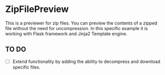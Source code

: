 # ZipFilePreview

This is a previewer for zip files. You can preview the contents of a zipped file without the need for uncompression.
In this specific example it is working with Flask framework and Jinja2 Template engine.

## TO DO
- [ ] Extend functionality by adding the ability to decompress and download specific files.
